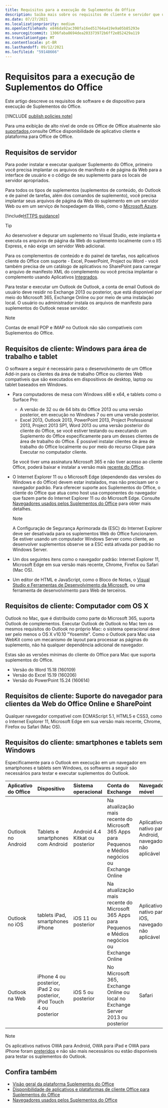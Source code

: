 ```yaml
---
title: Requisitos para a execução de Suplementos do Office
description: Saiba mais sobre os requisitos de cliente e servidor que um usuário final precisa executar Office Desajustes.
ms.date: 07/27/2021
ms.localizationpriority: medium
ms.openlocfilehash: e846da92ac398fa16ed51764a419e9a05b85293e
ms.sourcegitcommit: 1306faba8694dea203373972b6ff2e852429a119
ms.translationtype: MT
ms.contentlocale: pt-BR
ms.lasthandoff: 09/12/2021
ms.locfileid: "59148666"
---
```

# <a name="requirements-for-running-office-add-ins"></a>Requisitos para a execução de Suplementos do Office

Este artigo descreve os requisitos de software e de dispositivo para execução de Suplementos do Office.

[!INCLUDE [publish policies note](../includes/note-publish-policies.md)]

Para uma exibição de alto nível de onde os Office de Office atualmente são [suportados,](../overview/office-add-in-availability.md)consulte Office disponibilidade de aplicativo cliente e plataforma para Office de Office.

## <a name="server-requirements"></a>Requisitos de servidor

Para poder instalar e executar qualquer Suplemento do Office, primeiro você precisa implantar os arquivos de manifesto e de página da Web para a interface de usuário e o código de seu suplemento para os locais de servidor apropriados.

Para todos os tipos de suplementos (suplementos de conteúdo, do Outlook e de painel de tarefas, além dos comandos de suplemento), você precisa implantar seus arquivos de página da Web do suplemento em um servidor Web ou em um serviço de hospedagem da Web, como o [Microsoft Azure](../publish/host-an-office-add-in-on-microsoft-azure.md).

[!include[HTTPS guidance](../includes/https-guidance.md)]

> [!TIP]
> Ao desenvolver e depurar um suplemento no Visual Studio, este implanta e executa os arquivos de página da Web do suplemento localmente com o IIS Express, e não exige um servidor Web adicional.

Para os complementos de conteúdo e do painel de tarefas, nos aplicativos cliente do Office com suporte - Excel, PowerPoint, Project ou Word - você também precisa de um catálogo de aplicativos no SharePoint para carregar o arquivo de manifesto XML do complemento ou você precisa implantar o complemento usando Aplicativos [Integrados](/microsoft-365/admin/manage/test-and-deploy-microsoft-365-apps). [](../publish/publish-task-pane-and-content-add-ins-to-an-add-in-catalog.md)

Para testar e executar um Outlook de Outlook, a conta de email Outlook do usuário deve residir no Exchange 2013 ou posterior, que está disponível por meio do Microsoft 365, Exchange Online ou por meio de uma instalação local. O usuário ou administrador instala os arquivos de manifesto para suplementos do Outlook nesse servidor.

> [!NOTE]
> Contas de email POP e IMAP no Outlook não são compatíveis com Suplementos do Office.

## <a name="client-requirements-windows-desktop-and-tablet"></a>Requisitos de cliente: Windows para área de trabalho e tablet

O software a seguir é necessário para o desenvolvimento de um Office Add-in para os clientes da área de trabalho Office ou clientes Web compatíveis que são executados em dispositivos de desktop, laptop ou tablet baseados em Windows.

- Para computadores de mesa com Windows x86 e x64, e tablets como o Surface Pro:
  - A versão de 32 ou de 64 bits do Office 2013 ou uma versão posterior, em execução no Windows 7 ou em uma versão posterior.
  - Excel 2013, Outlook 2013, PowerPoint 2013, Project Professional 2013, Project 2013 SP1, Word 2013 ou uma versão posterior do cliente do Office, se você estiver testando ou executando um Suplemento do Office especificamente para um desses clientes de área de trabalho do Office. É possível instalar clientes de área de trabalho do Office localmente ou por meio do recurso Clique para Executar no computador cliente.

  Se você tiver uma assinatura Microsoft 365 e não tiver acesso ao cliente Office, poderá baixar e instalar a versão mais [recente do Office](https://support.microsoft.com/office/4414eaaf-0478-48be-9c42-23adc4716658).

- O Internet Explorer 11 ou o Microsoft Edge (dependendo das versões do Windows e do Office) devem estar instalados, mas não precisam ser o navegador padrão. Para oferecer suporte aos Suplementos do Office, o cliente do Office que atua como host usa componentes do navegador que fazem parte do Internet Explorer 11 ou do Microsoft Edge. Consulte [Navegadores usados pelos Suplementos do Office](browsers-used-by-office-web-add-ins.md) para obter mais detalhes.

  > [!NOTE]
  > A Configuração de Segurança Aprimorada da (ESC) do Internet Explorer deve ser desativada para os suplementos Web do Office funcionarem. Se estiver usando um computador Windows Server como cliente, ao desenvolver suplementos observe se a ESC está ativada por padrão no Windows Server.

- Um dos seguintes itens como o navegador padrão: Internet Explorer 11, Microsoft Edge em sua versão mais recente, Chrome, Firefox ou Safari (Mac OS).
- Um editor de HTML e JavaScript, como o Bloco de Notas, o [Visual Studio e Ferramentas de Desenvolvimento da Microsoft](https://www.visualstudio.com/features/office-tools-vs), ou uma ferramenta de desenvolvimento para Web de terceiros.

## <a name="client-requirements-os-x-desktop"></a>Requisitos de cliente: Computador com OS X

Outlook no Mac, que é distribuído como parte do Microsoft 365, suporta Outlook de complementos. Executar Outlook de Outlook no Mac tem os mesmos requisitos do Outlook no próprio Mac: o sistema operacional deve ser pelo menos o OS X v10.10 "Yosemite". Como o Outlook para Mac usa WebKit como um mecanismo de layout para processar as páginas do suplemento, não há qualquer dependência adicional de navegador.

Estas são as versões mínimas do cliente do Office para Mac que suporta suplementos do Office.

- Versão do Word 15.18 (160109)
- Versão do Excel 15.19 (160206)
- Versão do PowerPoint 15.24 (160614)

## <a name="client-requirements-browser-support-for-office-web-clients-and-sharepoint"></a>Requisitos de cliente: Suporte do navegador para clientes da Web do Office Online e SharePoint

Qualquer navegador compatível com ECMAScript 5.1, HTML5 e CSS3, como o Internet Explorer 11, Microsoft Edge em sua versão mais recente, Chrome, Firefox ou Safari (Mac OS).


## <a name="client-requirements-non-windows-smartphone-and-tablet"></a>Requisitos do cliente: smartphones e tablets sem Windows

Especificamente para o Outlook em execução em um navegador em smartphones e tablets sem Windows, os softwares a seguir são necessários para testar e executar suplementos do Outlook.


| Aplicativo do Office | Dispositivo | Sistema operacional | Conta do Exchange | Navegador móvel |
|:-----|:-----|:-----|:-----|:-----|
|Outlook no Android|Tablets e smartphones com Android|Android 4.4 Kitkat ou posterior|Na atualização mais recente do Microsoft 365 Apps para Pequenos e Médios negócios ou Exchange Online|Aplicativo nativo para Android, navegador não aplicável|
|Outlook no iOS|tablets iPad, smartphones iPhone|iOS 11 ou posterior|Na atualização mais recente do Microsoft 365 Apps para Pequenos e Médios negócios ou Exchange Online|Aplicativo nativo para iOS, navegador não aplicável|
|Outlook na Web|iPhone 4 ou posterior, iPad 2 ou posterior, iPod Touch 4 ou posterior|iOS 5 ou posterior|No Microsoft 365, Exchange Online ou local no Exchange Server 2013 ou posterior|Safari|

> [!NOTE]
> Os aplicativos nativos OWA para Android, OWA para iPad e OWA para iPhone foram [preteridos](https://support.microsoft.com/office/076ec122-4576-4900-bc26-937f84d25a4b) e não são mais necessários ou estão disponíveis para testar os suplementos do Outlook.


## <a name="see-also"></a>Confira também

- [Visão geral da plataforma Suplementos do Office](../overview/office-add-ins.md)
- [Disponibilidade de aplicativos e plataformas de cliente Office para Suplementos do Office](../overview/office-add-in-availability.md)
- [Navegadores usados pelos Suplementos do Office](browsers-used-by-office-web-add-ins.md)
